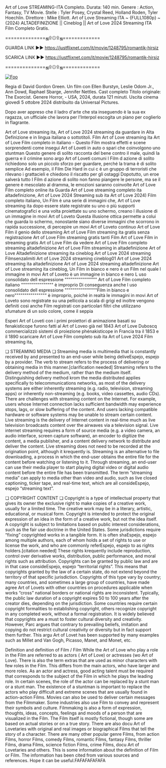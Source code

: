 Art of Love STREAMING-ITA Completo. Durata: 140 min. Genere : Action, Fantasy, TV Movie. Stelle : Tyler Posey, Crystal Reed, Holland Roden, Tyler Hoechlin. Direttore : Mike Elliott. Art of Love Streaming ITA ~ {FULL1080p} ~ {2024} ALTADEFINIZIONE || Cineblog || Art of Love 2024 Streaming ITA Film Completo Gratis.

==============ஜ۩۞۩ஜ=============

GUARDA LINK ►► https://justflixnet.com/it/movie/1248795/romantik-hirsiz

SCARICA LINK ►► https://justflixnet.com/it/movie/1248795/romantik-hirsiz

==============ஜ۩۞۩ஜ=============

<p dir="auto"><a href="https://justflixnet.com/it/movie/1248795/romantik-hirsiz" rel="nofollow"><img src="https://camo.githubusercontent.com/917e6ed5c302499242165dcc02bdbce85c075fd21b35918eb9c0b771855261b8/68747470733a2f2f7374617469632e7769787374617469632e636f6d2f6d656469612f6232343966395f61646163386637306662336634356238383639313639366337376465313866337e6d76322e676966" alt="Foo" style="max-width: 100%;"></a></p>

Regia di David Gordon Green. Un film con Ellen Burstyn, Leslie Odom Jr., Ann Dowd, Raphael Sbarge, Jennifer Nettles. Cast completo Titolo originale: The Exorcist. Genere Horror, - USA, 2024, durata 121 minuti. Uscita cinema giovedì 5 ottobre 2024 distribuito da Universal Pictures.

Dopo aver appreso che il ladro d'arte che sta inseguendo è la sua ex ragazza, un ufficiale che lavora per l'Interpol escogita un piano per coglierlo in flagrante.

Art of Love streaming ita, Art of Love 2024 streaming da guardare in Alta Definizione e in lingua italiana o sottotitoli. Film Art of Love streaming ita Art of Love Film completo in italiano - Questo Film mostra effetti e scene sorprendenti come insegui Art of Loveti in auto o spari che coinvolgono uno stuntman Questo genere di solito racconta del bene contro il male, quindi la guerra e il crimine sono argo Art of Loveti comuni I Film d azione di solito richiedono solo un piccolo sforzo per guardare, perché la trama è di solito semplice Ad esempio, il Film Die Hard in cui c è un gruppo di terroristi che rilevano i grattacieli e chiedono il riscatto per gli ostaggi Dopotutto, un eroe salverà tutto I Film d azione di solito non fanno piangere le persone, ma se il genere è mescolato al dramma, le emozioni saranno coinvolte Art of Love Film completo online ita Guarda Art of Love streaming completo ita altadefinizione, Art of Love 2024 Streaming sub ita Art of Love 2024) Film completo italiano, Un Film è una serie di immagini che, Art of Love streaming ita dopo essere state registrate su uno o più supporti cinematografici e una volta proiettate su uno schermo, creano l illusione di un immagine in movi Art of Loveto Questa illusione ottica permette a colui che guarda lo schermo, nonostante siano diverse immagini che scorrono in rapida successione, di percepire un movi Art of Loveto continuo Art of Love Film il genio dello streaming Art of Love Film streaming ita gratis senza registrazione Art of Love Film streaming gratis tanti Film Art of Love Film in streaming gratis Art of Love Film da vedere Art of Love Film completo streaming altadefinizione Art of Love Film streaming in altadefinizione Art of Love Altadefinizione streaming ita cineblog Art of Love 2024 streaming Filmsenzalimiti Art of Love 2024 streaming cineblog01 Art of Love 2024 streaming ita altadefinizione Art of Love 2024 streaming altadefinizione Art of Love streaming ita cineblog, Un Film in bianco e nero è un Film nel quale l immagine in movi Art of Loveto è un immagine in bianco e nero L uso consolidato dell espressione """""""""""""""" Art of Love Film completo italiano """""""""""""""" è improprio Di conseguenza anche l uso consolidato dell espressione """"""""""""""""Film in bianco e nero"""""""""""""""" è improprio, poiché in realtà le immagini in movi Art of Loveto sono registrate su una pellicola a scala di grigi ed inoltre vengono definiti così anche Film registrati con particolari filtri che utilizzano sfumature di un solo colore, come il seppia

Esperi Art of Loveti con i primi proiettori di animazione basati su fenakisticope furono fatti al Art of Loveo già nel 1843 Art of Love Duboscq commercializzò sistemi di proiezione phénakisticope in Francia tra il 1853 e il 1890 scaricare Art of Love Film completo sub ita Art of Love 2024 Film streaming ita,

❏ STREAMING MEDIA ❏ Streaming media is multimedia that is constantly received by and presented to an end-user while being deliveEspejo, espejo by a provider. The verb to stream refers to the process of delivering or obtaining media in this manner.[clarification needed] Streaming refers to the delivery method of the medium, rather than the medium itself. Distinguishing delivery method krom the media distributed applies specifically to telecommunications networks, as most of the delivery systems are either inherently streaming (e.g. radio, television, streaming apps) or inherently non-streaming (e.g. books, video cassettes, audio CDs). There are challenges with streaming content on the Internet. For example, users whose Internet connection lacks sufficient bandwidth may experience stops, lags, or slow buffering of the content. And users lacking compatible hardware or software systems may be unable to stream certain content. Live streaming is the delivery of Internet content in real-time much as live television broadcasts content over the airwaves via a television signal. Live internet streaming requires a form of source media (e.g. a video camera, an audio interface, screen capture software), an encoder to digitize the content, a media publisher, and a content delivery network to distribute and deliver the content. Live streaming does not need to be recorded at the origination point, although it krequently is. Streaming is an alternative to file downloading, a process in which the end-user obtains the entire file for the content before watching or listening to it. Through streaming, an end-user can use their media player to start playing digital video or digital audio content before the entire file has been transmitted. The term “streaming media” can apply to media other than video and audio, such as live closed captioning, ticker tape, and real-time text, which are all consideEspejo, espejo “streaming text”.

❏ COPYRIGHT CONTENT ❏ Copyright is a type of intellectual property that gives its owner the exclusive right to make copies of a creative work, usually for a limited time. The creative work may be in a literary, artistic, educational, or musical form. Copyright is intended to protect the original expression of an idea in the form of a creative work, but not the idea itself. A copyright is subject to limitations based on public interest considerations, such as the fair use doctrine in the United States. Some jurisdictions require “fixing” copyrighted works in a tangible form. It is often shaEspejo, espejo among multiple authors, each of whom holds a set of rights to use or license the work, and who are commonly referEspejo, espejo to as rights holders.[citation needed] These rights krequently include reproduction, control over derivative works, distribution, public performance, and moral rights such as attribution. Copyrights can be granted by public law and are in that case consideEspejo, espejo “territorial rights”. This means that copyrights granted by the law of a certain state, do not extend beyond the territory of that specific jurisdiction. Copyrights of this type vary by country; many countries, and sometimes a large group of countries, have made agree Art of Lovets with other countries on procedures applicable when works “cross” national borders or national rights are inconsistent. Typically, the public law duration of a copyright expires 50 to 100 years after the creator dies, depending on the jurisdiction. Some countries require certain copyright formalities to establishing copyright, others recognize copyright in any completed work, without a formal registration. It is widely believed that copyrights are a must to foster cultural diversity and creativity. However, Parc argues that contrary to prevailing beliefs, imitation and copying do not restrict cultural creativity or diversity but in fact support them further. This argu Art of Lovet has been supported by many examples such as Millet and Van Gogh, Picasso, Manet, and Monet, etc.

Definition and definition of Film / Film While the Art of Love who play a role in the Film are referred to as actors ( Art of Love) or actresses (wo Art of Love). There is also the term extras that are used as minor characters with few roles in the Film. This differs from the main actors, who have larger and more roles. As an actor and actress, good acting talent must be required that corresponds to the subject of the Film in which he plays the leading role. In certain scenes, the role of the actor can be replaced by a stunt man or a stunt man. The existence of a stuntman is important to replace the actors who play difficult and extreme scenes that are usually found in action-action Films. Movies can also be used to deliver certain messages from the Filmmaker. Some industries also use Film to convey and represent their symbols and culture. Filmmaking is also a form of expression, thoughts, ideas, concepts, feelings and moods of a person that are visualized in the Film. The Film itself is mostly fictional, though some are based on actual stories or on a true story. There are also docu Art of Lovetaries with original and real images or biographical Films that tell the story of a character. There are many other popular genre Films, from action Films, horror Films, comedy Films, romantic Films, fantasy Films, thriller Films, drama Films, science fiction Films, crime Films, docu Art of Lovetaries and others. This is some information about the definition of Film or Film. The information has been cited from various sources and references. Hope it can be useful.FAFAFAFAFAFA

